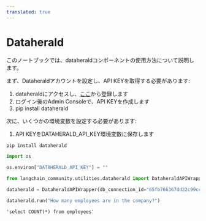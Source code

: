 ```yaml
---
translated: true
---
```


# Dataherald

このノートブックでは、dataheraldコンポーネントの使用方法について説明します。

まず、Dataheraldアカウントを設定し、API KEYを取得する必要があります:

1. dataheraldにアクセスし、[ここ](https://www.dataherald.com/)から登録します
2. ログイン後のAdmin Consoleで、API KEYを作成します
3. pip install dataherald

次に、いくつかの環境変数を設定する必要があります:
1. API KEYをDATAHERALD_API_KEY環境変数に保存します

```python
pip install dataherald
```

```python
import os

os.environ["DATAHERALD_API_KEY"] = ""
```

```python
from langchain_community.utilities.dataherald import DataheraldAPIWrapper
```

```python
dataherald = DataheraldAPIWrapper(db_connection_id="65fb766367dd22c99ce1a12d")
```

```python
dataherald.run("How many employees are in the company?")
```

```output
'select COUNT(*) from employees'
```
